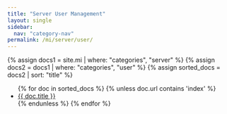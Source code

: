 ```yaml
---
title: "Server User Management"
layout: single
sidebar:
  nav: "category-nav"
permalink: /mi/server/user/
---
```


{% assign docs1 = site.mi | where: "categories", "server" %}
{% assign docs2 = docs1 | where: "categories", "user" %}
{% assign sorted_docs = docs2 | sort: "title" %}

<ul>
  {% for doc in sorted_docs %}
    {% unless doc.url contains 'index' %}
      <li><a href="{{ doc.url }}">{{ doc.title }}</a></li>
    {% endunless %}
  {% endfor %}
</ul>
